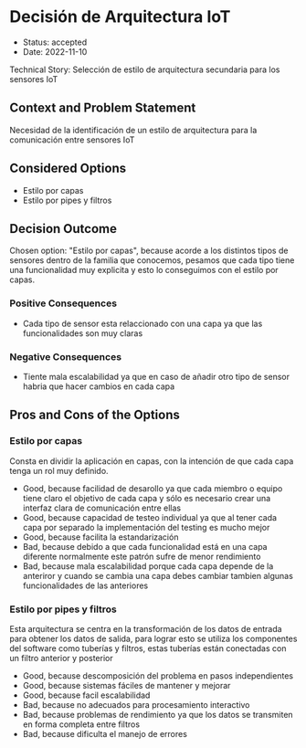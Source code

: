 # Decisión de Arquitectura IoT

* Status: accepted
* Date: 2022-11-10

Technical Story: Selección de estilo de arquitectura secundaria para los sensores IoT

## Context and Problem Statement

Necesidad de la identificación de un estilo de arquitectura para la comunicación entre sensores IoT

## Considered Options

* Estilo por capas
* Estilo por pipes y filtros

## Decision Outcome

Chosen option: "Estilo por capas", because acorde a los distintos tipos de sensores dentro de la familia que conocemos, pesamos que cada tipo tiene una funcionalidad muy explicita y esto lo conseguimos con el estilo por capas.

### Positive Consequences

* Cada tipo de sensor esta relaccionado con una capa ya que las funcionalidades son muy claras

### Negative Consequences

* Tiente mala escalabilidad ya que en caso de añadir otro tipo de sensor habria que hacer cambios en cada capa

## Pros and Cons of the Options

### Estilo por capas

Consta en dividir la aplicación en capas, con la intención de que cada capa tenga un rol muy definido.

* Good, because facilidad de desarollo ya que cada miembro o equipo tiene claro el objetivo de cada capa y sólo es necesario crear una interfaz clara de comunicación entre ellas
* Good, because capacidad de testeo individual ya que al tener cada capa por separado la implementación del testing es mucho mejor
* Good, because facilita la estandarización
* Bad, because debido a que cada funcionalidad está en una capa diferente normalmente este patrón sufre de menor rendimiento
* Bad, because mala escalabilidad porque cada capa depende de la anteriror y cuando se cambia una capa debes cambiar tambien algunas funcionalidades de las anteriores

### Estilo por pipes y filtros

Esta arquitectura se centra en la transformación de los datos de entrada para obtener los datos de salida, para lograr esto se utiliza los componentes del software como tuberías y filtros, estas tuberías están conectadas con un filtro anterior y posterior

* Good, because descomposición del problema en pasos independientes
* Good, because sistemas fáciles de mantener y mejorar
* Good, because facil escalabilidad
* Bad, because no adecuados para procesamiento interactivo
* Bad, because problemas de rendimiento ya que los datos se transmiten en forma completa entre filtros
* Bad, because dificulta el manejo de errores
